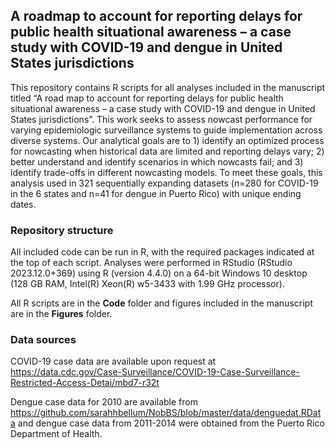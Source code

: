 ## A roadmap to account for reporting delays for public health situational awareness – a case study with COVID-19 and dengue in United States jurisdictions
This repository contains R scripts for all analyses included in the manuscript titled “A road map to account for reporting delays for public health situational awareness – a case study with COVID-19 and dengue in United States jurisdictions”. This work seeks to assess nowcast performance for varying epidemiologic surveillance systems to guide implementation across diverse systems. Our analytical goals are to 1) identify an optimized process for nowcasting when historical data are limited and reporting delays vary; 2) better understand and identify scenarios in which nowcasts fail; and 3) identify trade-offs in different nowcasting models. To meet these goals, this analysis used in 321 sequentially expanding datasets (n=280 for COVID-19 in the 6 states and n=41 for dengue in Puerto Rico) with unique ending dates.

### Repository structure
All included code can be run in R, with the required packages indicated at the top of each script. Analyses were performed in RStudio (RStudio 2023.12.0+369) using R (version 4.4.0) on a 64-bit Windows 10 desktop (128 GB RAM, Intel(R) Xeon(R) w5-3433 with 1.99 GHz processor).

All R scripts are in the **Code** folder and figures included in the manuscript are in the **Figures** folder. 

### Data sources
COVID-19 case data are available upon request at https://data.cdc.gov/Case-Surveillance/COVID-19-Case-Surveillance-Restricted-Access-Detai/mbd7-r32t

Dengue case data for 2010 are available from https://github.com/sarahhbellum/NobBS/blob/master/data/denguedat.RData and dengue case data from 2011-2014 were obtained from the Puerto Rico Department of Health.

